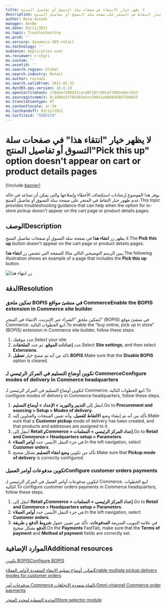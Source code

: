 ```yaml
---
title: لا يظهر خيار الانتقاء في صفحات سلة التسوق أو تفاصيل المنتج
description: يوفر هذا الموضوع إرشادات استكشاف الأخطاء وإصلاحها والتي يمكن أن تساعد في حالة عدم ظهور خيار التقاط في المتجر على صفحة سلة التسوق أو تفاصيل المنتج.
author: Reza-Assadi
manager: AnnBe
ms.date: 03/11/2021
ms.topic: Troubleshooting
ms.prod: ''
ms.service: dynamics-365-retail
ms.technology: ''
audience: Application user
ms.reviewer: v-chgri
ms.custom: ''
ms.assetid: ''
ms.search.region: Global
ms.search.industry: Retail
ms.author: rassadi
ms.search.validFrom: 2021-01-31
ms.dyn365.ops.version: 10.0.18
ms.openlocfilehash: c78dee7289931cecd0f2d7c09caf7881eb8cfd23
ms.sourcegitcommit: 6c108be3378b365e6ec596a1a8666d59b758db25
ms.translationtype: HT
ms.contentlocale: ar-SA
ms.lasthandoff: 03/12/2021
ms.locfileid: "5585174"
---
```

# <a name="pick-this-up-option-doesnt-appear-on-cart-or-product-details-pages"></a><span data-ttu-id="41eb3-103">لا يظهر خيار "انتقاء هذا" في صفحات سلة التسوق أو تفاصيل المنتج</span><span class="sxs-lookup"><span data-stu-id="41eb3-103">"Pick this up" option doesn't appear on cart or product details pages</span></span>

[!include [banner](../../includes/banner.md)]

<span data-ttu-id="41eb3-104">يوفر هذا الموضوع إرشادات استكشاف الأخطاء وإصلاحها والتي يمكن أن تساعد في حالة عدم ظهور خيار التقاط في المتجر على صفحة سلة التسوق أو تفاصيل المنتج.</span><span class="sxs-lookup"><span data-stu-id="41eb3-104">This topic provides troubleshooting guidance that can help when the option for in-store pickup doesn't appear on the cart page or product details pages.</span></span>

## <a name="description"></a><span data-ttu-id="41eb3-105">الوصف</span><span class="sxs-lookup"><span data-stu-id="41eb3-105">Description</span></span>

<span data-ttu-id="41eb3-106">لا يظهر زر **انتقاء هذا** في صفحة سلة التسوق أو صفحات تفاصيل المنتج.</span><span class="sxs-lookup"><span data-stu-id="41eb3-106">The **Pick this up** button doesn't appear on the cart page or product details pages.</span></span>

<span data-ttu-id="41eb3-107">يبين الرسم التوضيحي التالي مثالا للصفحة التي تتضمن زر **انتقاء هذا**.</span><span class="sxs-lookup"><span data-stu-id="41eb3-107">The following illustration shows an example of a page that includes the **Pick this up** button.</span></span>

![زر انتهاء هذا](media/pickup-button-missing.jpg)

## <a name="resolution"></a><span data-ttu-id="41eb3-109">الدقة</span><span class="sxs-lookup"><span data-stu-id="41eb3-109">Resolution</span></span>

### <a name="enable-the-bopis-extension-in-commerce-site-builder"></a><span data-ttu-id="41eb3-110">تمكين ملحق BOPIS في منشئ مواقع Commerce</span><span class="sxs-lookup"><span data-stu-id="41eb3-110">Enable the BOPIS extension in Commerce site builder</span></span>

<span data-ttu-id="41eb3-111">لتمكين ملحق "الشراء عبر الإنترنت، الانتقاء في المتجر" (BOPIS) في منشئ موقع Commerce، اتبع الخطوات التالية.</span><span class="sxs-lookup"><span data-stu-id="41eb3-111">To enable the "buy online, pick up in store" (BOPIS) extension in Commerce site builder, follow these steps.</span></span>

1. <span data-ttu-id="41eb3-112">حدد موقعك.</span><span class="sxs-lookup"><span data-stu-id="41eb3-112">Select your site.</span></span>
1. <span data-ttu-id="41eb3-113">حدد **إعدادات الموقع**، ثم حدد **الملحقات**.</span><span class="sxs-lookup"><span data-stu-id="41eb3-113">Select **Site settings**, and then select **Extensions**.</span></span>
1. <span data-ttu-id="41eb3-114">تاكد من أنه تم مسح خيار **تعطيل BOPIS**.</span><span class="sxs-lookup"><span data-stu-id="41eb3-114">Make sure that the **Disable BOPIS** option is cleared.</span></span>

### <a name="configure-modes-of-delivery-in-commerce-headquarters"></a><span data-ttu-id="41eb3-115">تكوين أوضاع التسليم في المركز الرئيسي لـ Commerce</span><span class="sxs-lookup"><span data-stu-id="41eb3-115">Configure modes of delivery in Commerce headquarters</span></span>

<span data-ttu-id="41eb3-116">لتكوين أوضاع التسليم في المركز الرئيسي لـ Commerce، اتبع الخطوات التالية.</span><span class="sxs-lookup"><span data-stu-id="41eb3-116">To configure modes of delivery in Commerce headquarters, follow these steps.</span></span>

1. <span data-ttu-id="41eb3-117">انتقل إلى **‏‫التدبير والتوريد‬ \> الإعداد \> أوضاع التسليم**.</span><span class="sxs-lookup"><span data-stu-id="41eb3-117">Go to **Procurement and sourcing \> Setup \> Modes of delivery**.</span></span>
1. <span data-ttu-id="41eb3-118">تأكد من أنه تم إنشاء وضع **الالتقاط للعميل**، وأنه تعيين المنتجات والعناوين إليه.</span><span class="sxs-lookup"><span data-stu-id="41eb3-118">Make sure that a **Customer pickup** mode of delivery has been created, and that products and addresses are assigned to it.</span></span>
1. <span data-ttu-id="41eb3-119">انتقل إلى **Retail وCommerce \> إعداد المركز الرئيسي \> المعلمات**.</span><span class="sxs-lookup"><span data-stu-id="41eb3-119">Go to **Retail and Commerce \> Headquarters setup \> Parameters**.</span></span>
1. <span data-ttu-id="41eb3-120">في جزء التنقل الأيسر، حدد **أوامر العملاء**.</span><span class="sxs-lookup"><span data-stu-id="41eb3-120">In the left navigation, select **Customer orders**.</span></span>
1. <span data-ttu-id="41eb3-121">تأكد من تكوين **وضع انتقاء التسليم** بشكل صحيح.</span><span class="sxs-lookup"><span data-stu-id="41eb3-121">Make sure that **Pickup mode of delivery** is correctly configured.</span></span>

### <a name="configure-customer-orders-payments"></a><span data-ttu-id="41eb3-122">تكوين مدفوعات أوامر العميل</span><span class="sxs-lookup"><span data-stu-id="41eb3-122">Configure customer orders payments</span></span>

<span data-ttu-id="41eb3-123">لتكوين مدفوعات أوامر العميل في المركز الرئيسي لـ Commerce، اتبع الخطوات التالية.</span><span class="sxs-lookup"><span data-stu-id="41eb3-123">To configure customer orders payments in Commerce headquarters, follow these steps.</span></span>

1. <span data-ttu-id="41eb3-124">انتقل إلى **Retail وCommerce \> إعداد المركز الرئيسي \> المعلمات**.</span><span class="sxs-lookup"><span data-stu-id="41eb3-124">Go to **Retail and Commerce \> Headquarters setup \> Parameters**.</span></span>
1. <span data-ttu-id="41eb3-125">في جزء التنقل الأيسر، حدد **أوامر العملاء**.</span><span class="sxs-lookup"><span data-stu-id="41eb3-125">In the left navigation, select **Customer orders**.</span></span>
1. <span data-ttu-id="41eb3-126">في علامة التبويب السريعة **المدفوعات**، تأكد من تعيين حقول **شروط الدفع** و **طريقة الدفع** بشكل صحيح.</span><span class="sxs-lookup"><span data-stu-id="41eb3-126">On the **Payments** FastTab, make sure that the **Terms of payment** and **Method of payment** fields are correctly set.</span></span>

## <a name="additional-resources"></a><span data-ttu-id="41eb3-127">الموارد الإضافية</span><span class="sxs-lookup"><span data-stu-id="41eb3-127">Additional resources</span></span>

[<span data-ttu-id="41eb3-128">تكوين BOPIS</span><span class="sxs-lookup"><span data-stu-id="41eb3-128">Configure BOPIS</span></span>](../cpe-bopis.md)

[<span data-ttu-id="41eb3-129">تمكين أوضاع تسليم الانتقاء المتعددة لأوامر العملاء</span><span class="sxs-lookup"><span data-stu-id="41eb3-129">Enable multiple pickup delivery modes for customer orders</span></span>](../multiple-pickup-modes.md)

[<span data-ttu-id="41eb3-130">مدفوعات أمر Commerce بالقناة متعددة الاتجاهات</span><span class="sxs-lookup"><span data-stu-id="41eb3-130">Omni-channel Commerce order payments</span></span>](../dev-itpro/commerce-payments.md)

[<span data-ttu-id="41eb3-131">الوحدة النمطية لمحدد المتجر</span><span class="sxs-lookup"><span data-stu-id="41eb3-131">Store selector module</span></span>](../store-selector.md)
